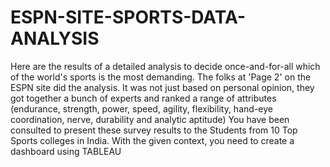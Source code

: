 # ESPN-SITE-SPORTS-DATA-ANALYSIS
Here are the results of a detailed analysis to decide once-and-for-all which of the world's sports is the most demanding. The folks at 'Page 2' on the ESPN site did the analysis. It was not just based on personal opinion, they got together a bunch of experts and ranked a range of attributes (endurance, strength, power, speed, agility, flexibility, hand-eye coordination, nerve, durability and analytic aptitude)
You have been consulted to present these survey results to the Students from 10 Top Sports colleges in India. With the given context, you need to create a dashboard using TABLEAU
